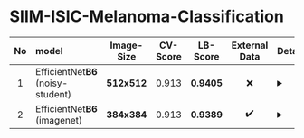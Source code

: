 # SIIM-ISIC-Melanoma-Classification


|No| model |Image-Size| CV-Score | LB-Score |External Data| Details |parameters |
|:---:| :--- |:---: | :---: | :---: |:---:|:--- | :--- | 
|1|EfficientNet**B6**<br>(noisy-student)|**512x512**|0.913|**0.9405**|:x:|<details><summary></summary><ul><li>Fold-1<br>max_auc=0.90</li><li>Fold-2<br>max_auc=0.90</li><li>Fold-3<br>max_auc=0.88</li></ul></details>|<details><summary></summary><pre>Fold=3<br>epochs=15<br>TTA=15<br>INC2019 = [0,0,0]<br>INC2018 = [0,0,0]</pre></details>|
|2|EfficientNet**B6**<br>(imagenet)|**384x384**|0.913|**0.9389**|:heavy_check_mark:|<details><summary></summary><ul><li>Fold-1<br>max_auc=0.92</li><li>Fold-2<br>max_auc=0.90</li><li>Fold-3<br>max_auc=0.90</li><li>Fold-4<br>max_auc=0.88</li><li>Fold-5<br>max_auc=0.89</li></ul></details>|<details><summary></summary><pre>Fold=5<br>epochs=15<br>TTA=15<br>INC2019 = [0,0,0,0,0]<br>INC2018 = [0,0,0,0,0]</pre></details>| 
